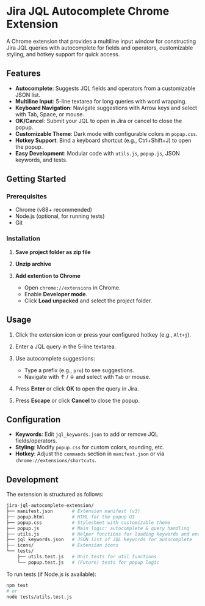 # Jira JQL Autocomplete Chrome Extension

A Chrome extension that provides a multiline input window for constructing Jira JQL queries with autocomplete for fields and operators, customizable styling, and hotkey support for quick access.

## Features

* **Autocomplete**: Suggests JQL fields and operators from a customizable JSON list.
* **Multiline Input**: 5-line textarea for long queries with word wrapping.
* **Keyboard Navigation**: Navigate suggestions with Arrow keys and select with Tab, Space, or mouse.
* **OK/Cancel**: Submit your JQL to open in Jira or cancel to close the popup.
* **Customizable Theme**: Dark mode with configurable colors in `popup.css`.
* **Hotkey Support**: Bind a keyboard shortcut (e.g., Ctrl+Shift+J) to open the popup.
* **Easy Development**: Modular code with `utils.js`, `popup.js`, JSON keywords, and tests.

## Getting Started

### Prerequisites

* Chrome (v88+ recommended)
* Node.js (optional, for running tests)
* Git

### Installation

1. **Save project folder as zip file**
   
2. **Unzip archive**
   
3. **Add extention to Chrome**
   * Open `chrome://extensions` in Chrome.
   * Enable **Developer mode**.
   * Click **Load unpacked** and select the project folder.

## Usage

1. Click the extension icon or press your configured hotkey (e.g., `Alt+j`).
2. Enter a JQL query in the 5-line textarea.
3. Use autocomplete suggestions:

   * Type a prefix (e.g., `pro`) to see suggestions.
   * Navigate with ↑ / ↓ and select with `Tab` or mouse.
4. Press **Enter** or click **OK** to open the query in Jira.
5. Press **Escape** or click **Cancel** to close the popup.

## Configuration

* **Keywords**: Edit `jql_keywords.json` to add or remove JQL fields/operators.
* **Styling**: Modify `popup.css` for custom colors, rounding, etc.
* **Hotkey**: Adjust the `commands` section in `manifest.json` or via `chrome://extensions/shortcuts`.

## Development

The extension is structured as follows:

```bash
jira-jql-autocomplete-extension/
├── manifest.json       # Extension manifest (v3)
├── popup.html          # HTML for the popup UI
├── popup.css           # Stylesheet with customizable theme
├── popup.js            # Main logic: autocomplete & query handling
├── utils.js            # Helper functions for loading keywords and encoding
├── jql_keywords.json   # JSON list of JQL keywords for autocomplete
├── icons/              # Extension icons
└── tests/
    ├── utils.test.js   # Unit tests for util functions
    └── popup.test.js   # (Future) tests for popup logic
```

To run tests (if Node.js is available):

```bash
npm test
# or
node tests/utils.test.js
```


